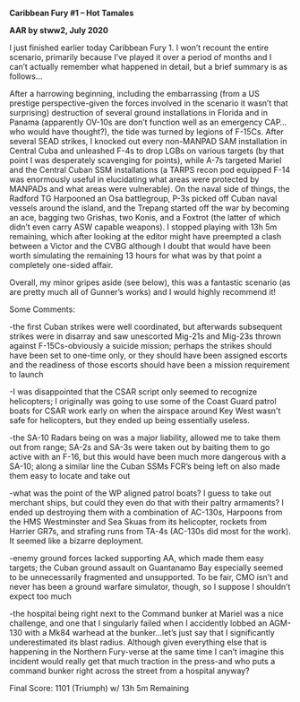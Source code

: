 **<span class="underline">Caribbean Fury \#1 – Hot Tamales</span>**

**<span class="underline">AAR by stww2, July 2020</span>**

I just finished earlier today Caribbean Fury 1. I won’t recount the
entire scenario, primarily because I’ve played it over a period of
months and I can’t actually remember what happened in detail, but a
brief summary is as follows…

After a harrowing beginning, including the embarrassing (from a US
prestige perspective-given the forces involved in the scenario it wasn’t
that surprising) destruction of several ground installations in Florida
and in Panama (apparently OV-10s are don’t function well as an emergency
CAP…who would have thought?), the tide was turned by legions of F-15Cs.
After several SEAD strikes, I knocked out every non-MANPAD SAM
installation in Central Cuba and unleashed F-4s to drop LGBs on various
targets (by that point I was desperately scavenging for points), while
A-7s targeted Mariel and the Central Cuban SSM installations (a TARPS
recon pod equipped F-14 was enormously useful in elucidating what areas
were protected by MANPADs and what areas were vulnerable). On the naval
side of things, the Radford TG Harpooned an Osa battlegroup, P-3s picked
off Cuban naval vessels around the island, and the Trepang started off
the war by becoming an ace, bagging two Grishas, two Konis, and a
Foxtrot (the latter of which didn’t even carry ASW capable weapons). I
stopped playing with 13h 5m remaining, which after looking at the editor
might have preempted a clash between a Victor and the CVBG although I
doubt that would have been worth simulating the remaining 13 hours for
what was by that point a completely one-sided affair.

Overall, my minor gripes aside (see below), this was a fantastic
scenario (as are pretty much all of Gunner’s works) and I would highly
recommend it\!

Some Comments:

\-the first Cuban strikes were well coordinated, but afterwards
subsequent strikes were in disarray and saw unescorted Mig-21s and
Mig-23s thrown against F-15Cs-obviously a suicide mission; perhaps the
strikes should have been set to one-time only, or they should have been
assigned escorts and the readiness of those escorts should have been a
mission requirement to launch

\-I was disappointed that the CSAR script only seemed to recognize
helicopters; I originally was going to use some of the Coast Guard
patrol boats for CSAR work early on when the airspace around Key West
wasn't safe for helicopters, but they ended up being essentially
useless.

\-the SA-10 Radars being on was a major liability, allowed me to take
them out from range; SA-2s and SA-3s were taken out by baiting them to
go active with an F-16, but this would have been much more dangerous
with a SA-10; along a similar line the Cuban SSMs FCR’s being left on
also made them easy to locate and take out

\-what was the point of the WP aligned patrol boats? I guess to take out
merchant ships, but could they even do that with their paltry armaments?
I ended up destroying them with a combination of AC-130s, Harpoons from
the HMS Westminster and Sea Skuas from its helicopter, rockets from
Harrier GR7s, and strafing runs from TA-4s (AC-130s did most for the
work). It seemed like a bizarre deployment.

\-enemy ground forces lacked supporting AA, which made them easy
targets; the Cuban ground assault on Guantanamo Bay especially seemed to
be unnecessarily fragmented and unsupported. To be fair, CMO isn’t and
never has been a ground warfare simulator, though, so I suppose I
shouldn’t expect too much

\-the hospital being right next to the Command bunker at Mariel was a
nice challenge, and one that I singularly failed when I accidently
lobbed an AGM-130 with a Mk84 warhead at the bunker…let’s just say that
I significantly underestimated its blast radius. Although given
everything else that is happening in the Northern Fury-verse at the same
time I can’t imagine this incident would really get that much traction
in the press-and who puts a command bunker right across the street from
a hospital anyway?

Final Score: 1101 (Triumph) w/ 13h 5m Remaining
